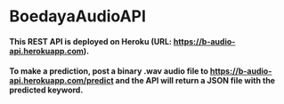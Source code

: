 # BoedayaAudioAPI

#### This REST API is deployed on Heroku (URL: https://b-audio-api.herokuapp.com).
#### To make a prediction, post a binary .wav audio file to https://b-audio-api.herokuapp.com/predict and the API will return a JSON file with the predicted keyword.
